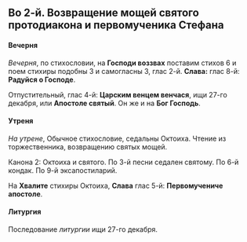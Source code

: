 
## Во 2-й. Возвращение мощей святого протодиакона и первомученика Стефана

#### Вечерня

*Вечерня*, по стихословии, на **Господи воззвах** поставим стихов 6 и
поем стихиры подобны 3 и самогласны 3, глас 2-й.
**Слава:** глас 8-й: **Радуйся о Господе**.

Отпустительный, глас 4-й: **Царским венцем венчася**, ищи 27-го декабря,
или **Апостоле святый**. Он же и на **Бог Господь**.

#### Утреня

*На утрене*, Обычное стихословие, седальны Октоиха. Чтение из
торжественника, возвращению святых мощей.

Канона 2: Октоиха и святого. По 3-й песни седален святому.
По 6-й кондак. По 9-й эксапостиларий.

На **Хвалите** стихиры Октоиха, **Слава** глас 5-й: 
**Первомучениче апостоле**.

#### Литургия

Последование *литургии* ищи 27-го декабря.
